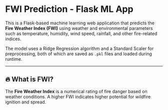 # FWI Prediction - Flask ML App

This is a Flask-based machine learning web application that predicts the **Fire Weather Index (FWI)** using weather and environmental parameters such as temperature, humidity, wind speed, rainfall, and other fire-related indices.

The model uses a Ridge Regression algorithm and a Standard Scaler for preprocessing, both of which are saved as `.pkl` files and loaded during runtime.

---

## 🔥 What is FWI?
The **Fire Weather Index** is a numerical rating of fire danger based on weather conditions. A higher FWI indicates higher potential for wildfire ignition and spread.

